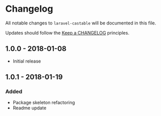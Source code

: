 # Changelog

All notable changes to `laravel-castable` will be documented in this file.

Updates should follow the [Keep a CHANGELOG](http://keepachangelog.com/) principles.

## 1.0.0 - 2018-01-08

- Initial release

## 1.0.1 - 2018-01-19

### Added
- Package skeleton refactoring
- Readme update
